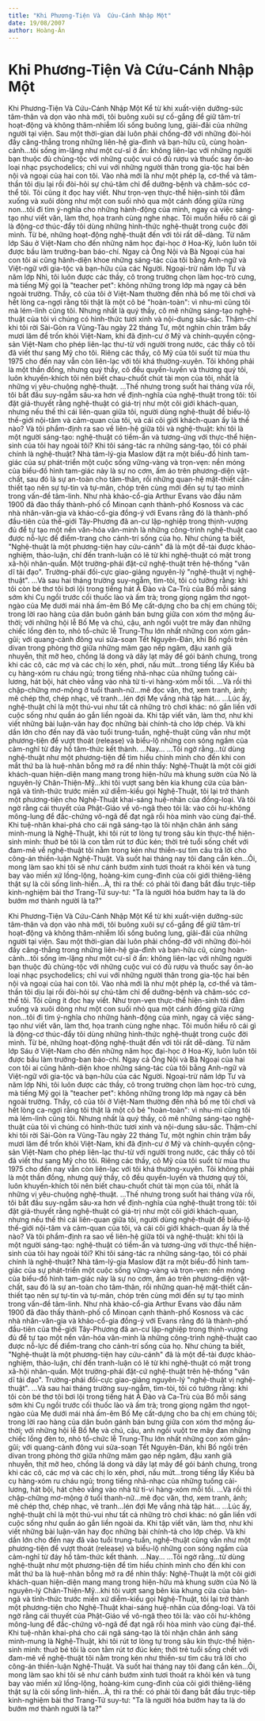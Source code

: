 ```yaml
---
title: "Khi Phương-Tiện Và  Cứu-Cánh Nhập Một"
date: 19/08/2007
author: Hoàng-Ân
---
```


# Khi Phương-Tiện Và  Cứu-Cánh Nhập Một

Khi Phương-Tiện Và Cứu-Cánh Nhập Một
     Kể từ khi xuất-viện dưỡng-sức tâm-thân và dọn vào nhà mới, tôi buông xuôi sự cố-gắng để giữ tâm-trí hoạt-động và không thâm-nhiễm lối sống buông lung, giải-đãi của những người tại viện.  Sau một thời-gian dài luôn phải chống-đỡ với những đòi-hỏi đầy căng-thẳng trong những liên-hệ gia-đình và bạn-hữu cũ, cùng hoàn-cảnh...tôi sống im-lặng như một cư-sĩ ở ẩn: không liên-lạc với những người bạn thuộc đủ chủng-tộc với những cuộc vui có đủ rượu và thuốc say ồn-ào loại nhạc psychodelics; chỉ vui với những người thân trong gia-tộc hai bên nội và ngoại của hai con tôi.  Vào nhà mới là như một phép lạ, cơ-thể và tâm-thần tôi dịu lại rồi đòi-hỏi sự chú-tâm chỉ để dưỡng-bệnh và chăm-sóc cơ-thể tôi.  Tôi cũng ít đọc hay viết.
     Như trọn-vẹn thực-thể hiện-sinh tôi đằm xuống và xuôi dòng như một con suối nhỏ qua một cánh đồng giữa rừng non...tôi đi tìm ý-nghĩa cho những hành-động của mình, ngay cả việc sáng-tạo như viết văn, làm thơ, họa tranh cùng nghe nhạc.  Tôi muốn hiểu rõ cái gì là động-cơ thúc-đẩy tôi dùng những hình-thức nghệ-thuật trong cuộc đời mình.  Từ bé, những hoạt-động nghệ-thuật đến với tôi rất dễ-dàng.  Từ năm lớp Sáu ở Việt-Nam cho đến những năm học đại-học ở Hoa-Kỳ, luôn luôn tôi được bầu làm trưởng-ban báo-chí.  Ngay cả Ông Nội và Bà Ngoại của hai con tôi ai cũng hãnh-diện khoe những sáng-tác của tôi bằng Anh-ngữ và Việt-ngữ với gia-tộc và bạn-hữu của các Người.  Ngoại-trừ năm lớp Tư và năm lớp Nhì, tôi luôn được các thầy, cô trong trường chọn làm học-trò cưng, mà tiếng Mỹ gọi là "teacher pet": không những trong lớp mà ngay cả bên ngoài trường.  Thầy, cô của tôi ở Việt-Nam thường đến nhà bố mẹ tôi chơi và hết lòng ca-ngợi rằng tôi thật là một cô bé "hoàn-toàn": vì nhu-mì cũng tôi mà lém-lỉnh cũng tôi.  Nhưng nhất là quý thầy, cô mê những sáng-tạo nghệ-thuật của tôi vì chúng có hình-thức tươi xinh và nội-dung sâu-sắc.  Thậm-chí khi tôi rời Sài-Gòn ra Vũng-Tàu ngày 22 tháng Tư, một nghìn chín trăm bẩy mươi lăm để trốn khỏi Việt-Nam, khi đã định-cư ở Mỹ và chính-quyền cộng-sản Việt-Nam cho phép liên-lạc thư-từ với người trong nước, các thầy cô tôi đã viết thư sang Mỹ cho tôi.  Riêng các thầy, cô Mỹ của tôi suốt từ mùa thu 1975 cho đến nay vẫn còn liên-lạc với tôi khá thường-xuyên.  Tôi không phải là một thần đồng, nhưng quý thầy, cô đều quyến-luyến và thương quý tôi, luôn khuyến-khích tôi nên biết chau-chuốt chút tài mọn của tôi, nhất là những vị yêu-chuộng nghệ-thuật.
     ...Thế nhưng trong suốt hai tháng vừa rồi, tôi bắt đầu suy-ngẫm sâu-xa hơn về định-nghĩa của nghệ-thuật trong tôi: tôi đặt giả-thuyết rằng nghệ-thuật có giá-trị như một cõi giới khách-quan, nhưng nếu thế thì cái liên-quan giữa tôi, người dùng nghệ-thuật để biểu-lộ thế-giới nội-tâm và cảm-quan của tôi, và cái cõi giới khách-quan ấy là thế nào?  Và tôi phẩm-định ra sao về liên-hệ giữa tôi và nghệ-thuật: khi tôi là một người sáng-tạo: nghệ-thuật có tiềm-ẩn và tương-ứng với thực-thể hiện-sinh của tôi hay ngoài tôi?  Khi tôi sáng-tác ra những sáng-tạo, tôi có phải chính là nghệ-thuật?
     Nhà tâm-lý-gia Maslow đặt ra một biểu-đồ hình tam-giác của sự phát-triển một cuộc sống vững-vàng và trọn-vẹn: nền móng của biểu-đồ hình tam-giác này là sự no cơm, ấm áo trên phương-diện vật-chất, sau đó là sự an-toàn cho tâm-thân, rồi những quan-hệ mật-thiết cần-thiết tạo nên sự tự-tin và tự-mãn, chóp trên cùng mới đến sự tự tạo mình trong vấn-đề tâm-linh.  Như nhà khảo-cổ-gia Arthur Evans vào đầu năm 1900 đã đào thấy thành-phố cổ Minoan cạnh thành-phố Kosnoss và các nhà nhân-văn-gia và khảo-cổ-gia đồng-ý với Evans rằng đó là thành-phố đầu-tiên của thế-giới Tây-Phương đã an-cư lập-nghiệp trong thịnh-vượng đủ để tự tạo một nền văn-hóa văn-minh là những công-trình nghệ-thuật cao được nỗ-lực để điểm-trang cho cảnh-trí sống của họ.
     Như chúng ta biết, "Nghệ-thuật là một phương-tiện hay cứu-cánh" đã là một đề-tài được khảo-nghiệm, thảo-luận, chí đến tranh-luận có lẽ từ khi nghệ-thuật có mặt trong xã-hội nhân-quần.  Một trường-phái đặt-cứ nghệ-thuật trên hệ-thống "văn dĩ tải đạo".  Trường-phái đối-cực giao-giảng nguyên-lý "nghệ-thuật vị nghệ-thuật".
     ...Và sau hai tháng trường suy-ngẫm, tìm-tòi, tôi có tưởng rằng: khi tôi còn bé thơ tôi bơi lội trong tiếng hát Ả Đào và Ca-Trù của Bố mỗi sáng sớm khi Cụ ngồi trước cối thuốc lào và ấm trà; trong giọng ngâm thơ ngọt-ngào của Mẹ dưới mái nhà ấm-êm Bố Mẹ cất-dựng cho ba chị em chúng tôi; trong lời rao hàng của dân buôn gánh bán bưng giữa con xóm thơ mộng ấu-thời; với những hội lễ Bố Mẹ và chú, cậu, anh ngồi vuột tre mây đan những chiếc lồng đèn to, nhỏ tổ-chức lễ Trung-Thu lớn nhất những con xóm gần-gũi; với quang-cảnh đông vui sửa-soạn Tết Nguyên-Đán, khi Bố ngồi trên divan trong phòng thờ giữa những mâm gạo nếp ngâm, đậu xanh giã nhuyễn, thịt mỡ heo, chồng lá dong và dây lạt mây để gói bánh chưng, trong khi các cô, các mợ và các chị lo xén, phơi, nấu mứt...trong tiếng lẩy Kiều bà cụ hàng-xóm ru cháu ngủ; trong tiếng nhã-nhạc của những tuống cải-lương, hát bội, hát chèo vẳng vào nhà từ ti-vi hàng-xóm mỗi tối.
      ...Và rồi thì chập-chững mơ-mộng ở tuổi thanh-nữ...mê đọc văn, thơ, xem tranh, ảnh; mê chép thơ, chép nhạc, vẽ tranh...lén đợi Mẹ vắng nhà tập hát...
      ...Lúc ấy, nghệ-thuật chỉ là một thú-vui như tất cả những trò chơi khác: nó gắn liền với cuộc sống như quần áo gắn liền ngoài da.  Khi tập viết văn, làm thơ, như khi viết những bài luận-văn hay đọc những bài chính-tả cho lớp chép. Và khi dần lớn cho đến nay đã vào tuổi trung-tuần, nghệ-thuật cũng vẫn như một phương-tiện để vượt thoát (release) và biểu-lộ những con sóng ngầm của cảm-nghĩ từ đáy hồ tâm-thức kết thành.
     ...Nay...
     ...Tôi ngờ rằng...từ dùng nghệ-thuật như một phương-tiện để tìm hiểu chính mình cho đến khi con mắt thứ ba là huệ-nhãn bỗng mở ra để nhìn thấy: Nghệ-Thuật là một cõi giới khách-quan hiện-diện mang mang trong hiện-hữu mà khung sườn của Nó là nguyên-lý Chân-Thiện-Mỹ...khi tôi vượt sang bên kia khung cửa của bản-ngã và tỉnh-thức trước miền xứ diễm-kiều gọi Nghệ-Thuật, tôi lại trở thành một phương-tiện cho Nghệ-Thuật khai-sáng huệ-nhãn của đồng-loại.  Và tôi ngờ rằng cái thuyết của Phật-Giáo về vô-ngã theo tôi là: vào cõi hư-không mông-lung để đắc-chứng vô-ngã để đạt ngã rồi hòa mình vào cùng đại-thể.  Khi tuệ-nhãn khai-phá cho cái ngã sáng-tạo là tôi nhận chân ánh sáng minh-mung là Nghệ-Thuật, khi tôi rút tơ lòng tự trong sâu kín thực-thể hiện-sinh mình: thuở bé tôi là con tằm rút tơ đúc kén; thời trẻ tuổi sống chết với đam-mê về nghệ-thuật tôi nằm trong kén như thiền-sư tìm câu trả lời cho công-án thiền-luận Nghệ-Thuật.  Và suốt hai tháng nay tôi đang cắn kén...Ôi, mong làm sao khi tôi sẽ như cánh bướm xinh tươi thoát ra khỏi kén và tung bay vào miền xứ lồng-lộng, hoàng-kim cung-đình của cõi giới thiêng-liêng thật sự là cõi sống linh-hiển...À, thì ra thế: có phải tôi đang bắt đầu trực-tiếp kinh-nghiệm bài thơ Trang-Tử suy-tư: "Ta là người hóa bướm hay ta là do bướm mơ thành người là ta?"

Khi Phương-Tiện Và Cứu-Cánh Nhập Một
     Kể từ khi xuất-viện dưỡng-sức tâm-thân và dọn vào nhà mới, tôi buông xuôi sự cố-gắng để giữ tâm-trí hoạt-động và không thâm-nhiễm lối sống buông lung, giải-đãi của những người tại viện.  Sau một thời-gian dài luôn phải chống-đỡ với những đòi-hỏi đầy căng-thẳng trong những liên-hệ gia-đình và bạn-hữu cũ, cùng hoàn-cảnh...tôi sống im-lặng như một cư-sĩ ở ẩn: không liên-lạc với những người bạn thuộc đủ chủng-tộc với những cuộc vui có đủ rượu và thuốc say ồn-ào loại nhạc psychodelics; chỉ vui với những người thân trong gia-tộc hai bên nội và ngoại của hai con tôi.  Vào nhà mới là như một phép lạ, cơ-thể và tâm-thần tôi dịu lại rồi đòi-hỏi sự chú-tâm chỉ để dưỡng-bệnh và chăm-sóc cơ-thể tôi.  Tôi cũng ít đọc hay viết.
     Như trọn-vẹn thực-thể hiện-sinh tôi đằm xuống và xuôi dòng như một con suối nhỏ qua một cánh đồng giữa rừng non...tôi đi tìm ý-nghĩa cho những hành-động của mình, ngay cả việc sáng-tạo như viết văn, làm thơ, họa tranh cùng nghe nhạc.  Tôi muốn hiểu rõ cái gì là động-cơ thúc-đẩy tôi dùng những hình-thức nghệ-thuật trong cuộc đời mình.  Từ bé, những hoạt-động nghệ-thuật đến với tôi rất dễ-dàng.  Từ năm lớp Sáu ở Việt-Nam cho đến những năm học đại-học ở Hoa-Kỳ, luôn luôn tôi được bầu làm trưởng-ban báo-chí.  Ngay cả Ông Nội và Bà Ngoại của hai con tôi ai cũng hãnh-diện khoe những sáng-tác của tôi bằng Anh-ngữ và Việt-ngữ với gia-tộc và bạn-hữu của các Người.  Ngoại-trừ năm lớp Tư và năm lớp Nhì, tôi luôn được các thầy, cô trong trường chọn làm học-trò cưng, mà tiếng Mỹ gọi là "teacher pet": không những trong lớp mà ngay cả bên ngoài trường.  Thầy, cô của tôi ở Việt-Nam thường đến nhà bố mẹ tôi chơi và hết lòng ca-ngợi rằng tôi thật là một cô bé "hoàn-toàn": vì nhu-mì cũng tôi mà lém-lỉnh cũng tôi.  Nhưng nhất là quý thầy, cô mê những sáng-tạo nghệ-thuật của tôi vì chúng có hình-thức tươi xinh và nội-dung sâu-sắc.  Thậm-chí khi tôi rời Sài-Gòn ra Vũng-Tàu ngày 22 tháng Tư, một nghìn chín trăm bẩy mươi lăm để trốn khỏi Việt-Nam, khi đã định-cư ở Mỹ và chính-quyền cộng-sản Việt-Nam cho phép liên-lạc thư-từ với người trong nước, các thầy cô tôi đã viết thư sang Mỹ cho tôi.  Riêng các thầy, cô Mỹ của tôi suốt từ mùa thu 1975 cho đến nay vẫn còn liên-lạc với tôi khá thường-xuyên.  Tôi không phải là một thần đồng, nhưng quý thầy, cô đều quyến-luyến và thương quý tôi, luôn khuyến-khích tôi nên biết chau-chuốt chút tài mọn của tôi, nhất là những vị yêu-chuộng nghệ-thuật.
     ...Thế nhưng trong suốt hai tháng vừa rồi, tôi bắt đầu suy-ngẫm sâu-xa hơn về định-nghĩa của nghệ-thuật trong tôi: tôi đặt giả-thuyết rằng nghệ-thuật có giá-trị như một cõi giới khách-quan, nhưng nếu thế thì cái liên-quan giữa tôi, người dùng nghệ-thuật để biểu-lộ thế-giới nội-tâm và cảm-quan của tôi, và cái cõi giới khách-quan ấy là thế nào?  Và tôi phẩm-định ra sao về liên-hệ giữa tôi và nghệ-thuật: khi tôi là một người sáng-tạo: nghệ-thuật có tiềm-ẩn và tương-ứng với thực-thể hiện-sinh của tôi hay ngoài tôi?  Khi tôi sáng-tác ra những sáng-tạo, tôi có phải chính là nghệ-thuật?
     Nhà tâm-lý-gia Maslow đặt ra một biểu-đồ hình tam-giác của sự phát-triển một cuộc sống vững-vàng và trọn-vẹn: nền móng của biểu-đồ hình tam-giác này là sự no cơm, ấm áo trên phương-diện vật-chất, sau đó là sự an-toàn cho tâm-thân, rồi những quan-hệ mật-thiết cần-thiết tạo nên sự tự-tin và tự-mãn, chóp trên cùng mới đến sự tự tạo mình trong vấn-đề tâm-linh.  Như nhà khảo-cổ-gia Arthur Evans vào đầu năm 1900 đã đào thấy thành-phố cổ Minoan cạnh thành-phố Kosnoss và các nhà nhân-văn-gia và khảo-cổ-gia đồng-ý với Evans rằng đó là thành-phố đầu-tiên của thế-giới Tây-Phương đã an-cư lập-nghiệp trong thịnh-vượng đủ để tự tạo một nền văn-hóa văn-minh là những công-trình nghệ-thuật cao được nỗ-lực để điểm-trang cho cảnh-trí sống của họ.
     Như chúng ta biết, "Nghệ-thuật là một phương-tiện hay cứu-cánh" đã là một đề-tài được khảo-nghiệm, thảo-luận, chí đến tranh-luận có lẽ từ khi nghệ-thuật có mặt trong xã-hội nhân-quần.  Một trường-phái đặt-cứ nghệ-thuật trên hệ-thống "văn dĩ tải đạo".  Trường-phái đối-cực giao-giảng nguyên-lý "nghệ-thuật vị nghệ-thuật".
     ...Và sau hai tháng trường suy-ngẫm, tìm-tòi, tôi có tưởng rằng: khi tôi còn bé thơ tôi bơi lội trong tiếng hát Ả Đào và Ca-Trù của Bố mỗi sáng sớm khi Cụ ngồi trước cối thuốc lào và ấm trà; trong giọng ngâm thơ ngọt-ngào của Mẹ dưới mái nhà ấm-êm Bố Mẹ cất-dựng cho ba chị em chúng tôi; trong lời rao hàng của dân buôn gánh bán bưng giữa con xóm thơ mộng ấu-thời; với những hội lễ Bố Mẹ và chú, cậu, anh ngồi vuột tre mây đan những chiếc lồng đèn to, nhỏ tổ-chức lễ Trung-Thu lớn nhất những con xóm gần-gũi; với quang-cảnh đông vui sửa-soạn Tết Nguyên-Đán, khi Bố ngồi trên divan trong phòng thờ giữa những mâm gạo nếp ngâm, đậu xanh giã nhuyễn, thịt mỡ heo, chồng lá dong và dây lạt mây để gói bánh chưng, trong khi các cô, các mợ và các chị lo xén, phơi, nấu mứt...trong tiếng lẩy Kiều bà cụ hàng-xóm ru cháu ngủ; trong tiếng nhã-nhạc của những tuống cải-lương, hát bội, hát chèo vẳng vào nhà từ ti-vi hàng-xóm mỗi tối.
      ...Và rồi thì chập-chững mơ-mộng ở tuổi thanh-nữ...mê đọc văn, thơ, xem tranh, ảnh; mê chép thơ, chép nhạc, vẽ tranh...lén đợi Mẹ vắng nhà tập hát...
      ...Lúc ấy, nghệ-thuật chỉ là một thú-vui như tất cả những trò chơi khác: nó gắn liền với cuộc sống như quần áo gắn liền ngoài da.  Khi tập viết văn, làm thơ, như khi viết những bài luận-văn hay đọc những bài chính-tả cho lớp chép. Và khi dần lớn cho đến nay đã vào tuổi trung-tuần, nghệ-thuật cũng vẫn như một phương-tiện để vượt thoát (release) và biểu-lộ những con sóng ngầm của cảm-nghĩ từ đáy hồ tâm-thức kết thành.
     ...Nay...
     ...Tôi ngờ rằng...từ dùng nghệ-thuật như một phương-tiện để tìm hiểu chính mình cho đến khi con mắt thứ ba là huệ-nhãn bỗng mở ra để nhìn thấy: Nghệ-Thuật là một cõi giới khách-quan hiện-diện mang mang trong hiện-hữu mà khung sườn của Nó là nguyên-lý Chân-Thiện-Mỹ...khi tôi vượt sang bên kia khung cửa của bản-ngã và tỉnh-thức trước miền xứ diễm-kiều gọi Nghệ-Thuật, tôi lại trở thành một phương-tiện cho Nghệ-Thuật khai-sáng huệ-nhãn của đồng-loại.  Và tôi ngờ rằng cái thuyết của Phật-Giáo về vô-ngã theo tôi là: vào cõi hư-không mông-lung để đắc-chứng vô-ngã để đạt ngã rồi hòa mình vào cùng đại-thể.  Khi tuệ-nhãn khai-phá cho cái ngã sáng-tạo là tôi nhận chân ánh sáng minh-mung là Nghệ-Thuật, khi tôi rút tơ lòng tự trong sâu kín thực-thể hiện-sinh mình: thuở bé tôi là con tằm rút tơ đúc kén; thời trẻ tuổi sống chết với đam-mê về nghệ-thuật tôi nằm trong kén như thiền-sư tìm câu trả lời cho công-án thiền-luận Nghệ-Thuật.  Và suốt hai tháng nay tôi đang cắn kén...Ôi, mong làm sao khi tôi sẽ như cánh bướm xinh tươi thoát ra khỏi kén và tung bay vào miền xứ lồng-lộng, hoàng-kim cung-đình của cõi giới thiêng-liêng thật sự là cõi sống linh-hiển...À, thì ra thế: có phải tôi đang bắt đầu trực-tiếp kinh-nghiệm bài thơ Trang-Tử suy-tư: "Ta là người hóa bướm hay ta là do bướm mơ thành người là ta?"
